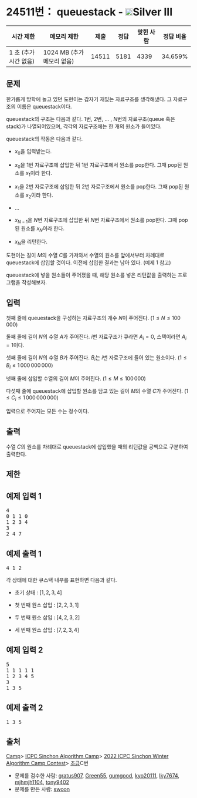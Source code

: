 # 24511번： queuestack - <img src="https://static.solved.ac/tier_small/8.svg" style="height:20px" />Silver III


| 시간 제한 | 메모리 제한 | 제출 | 정답 | 맞힌 사람 | 정답 비율 |
| --- | --- | --- | --- | --- | --- |
| 1 초 (추가 시간 없음) | 1024 MB (추가 메모리 없음) | 14511 | 5181 | 4339 | 34.659% |


## 문제


한가롭게 방학에 놀고 있던 도현이는 갑자기 재밌는 자료구조를 생각해냈다. 그 자료구조의 이름은 queuestack이다.

queuestack의 구조는 다음과 같다. $1$번, $2$번, ... , $N$번의 자료구조(queue 혹은 stack)가 나열되어있으며, 각각의 자료구조에는 한 개의 원소가 들어있다.

queuestack의 작동은 다음과 같다.

- $x_0$을 입력받는다.

- $x_0$을 $1$번 자료구조에 삽입한 뒤 $1$번 자료구조에서 원소를 pop한다. 그때 pop된 원소를 $x_1$이라 한다.

- $x_1$을 $2$번 자료구조에 삽입한 뒤 $2$번 자료구조에서 원소를 pop한다. 그때 pop된 원소를 $x_2$이라 한다.

- ...

- $x_{N-1}$을 $N$번 자료구조에 삽입한 뒤 $N$번 자료구조에서 원소를 pop한다. 그때 pop된 원소를 $x_N$이라 한다.

- $x_N$을 리턴한다.


도현이는 길이 $M$의 수열 $C$를 가져와서 수열의 원소를 앞에서부터 차례대로 queuestack에 삽입할 것이다. 이전에 삽입한 결과는 남아 있다. (예제 $1$ 참고)

queuestack에 넣을 원소들이 주어졌을 때, 해당 원소를 넣은 리턴값을 출력하는 프로그램을 작성해보자.




## 입력


첫째 줄에 queuestack을 구성하는 자료구조의 개수 $N$이 주어진다. ($1\leq N\leq 100\,000$)

둘째 줄에 길이 $N$의 수열 $A$가 주어진다. $i$번 자료구조가 큐라면 $A_i = 0$, 스택이라면 $A_i = 1$이다.

셋째 줄에 길이 $N$의 수열 $B$가 주어진다. $B_i$는 $i$번 자료구조에 들어 있는 원소이다. ($1\leq B_i\leq 1\,000\,000\,000$)

넷째 줄에 삽입할 수열의 길이 $M$이 주어진다. ($1\leq M\leq 100\,000$)

다섯째 줄에 queuestack에 삽입할 원소를 담고 있는 길이 $M$의 수열 $C$가 주어진다. ($1\leq C_i\leq 1\,000\,000\,000$)

입력으로 주어지는 모든 수는 정수이다.




## 출력


수열 $C$의 원소를 차례대로 queuestack에 삽입했을 때의 리턴값을 공백으로 구분하여 출력한다.




## 제한




## 예제 입력 1


<pre>4
0 1 1 0
1 2 3 4
3
2 4 7
</pre>


## 예제 출력 1


<pre>4 1 2
</pre>


각 상태에 대한 큐스택 내부를 표현하면 다음과 같다.

- 초기 상태 : $[1, 2, 3, 4]$

- 첫 번째 원소 삽입 : $[2, 2, 3, 1]$

- 두 번째 원소 삽입 : $[4, 2, 3, 2]$

- 세 번째 원소 삽입 : $[7, 2, 3, 4]$







## 예제 입력 2


<pre>5
1 1 1 1 1
1 2 3 4 5
3
1 3 5
</pre>


## 예제 출력 2


<pre>1 3 5
</pre>






## 출처


[Camp](/category/220)> [ICPC Sinchon Algorithm Camp](/category/499)> [2022 ICPC Sinchon Winter Algorithm Camp Contest](/category/797)> [초급](/category/detail/3028)C번
- 문제를 검수한 사람: [gratus907](/user/gratus907), [Green55](/user/Green55), [gumgood](/user/gumgood), [kyo20111](/user/kyo20111), [lky7674](/user/lky7674), [mjhmjh1104](/user/mjhmjh1104), [tony9402](/user/tony9402)
- 문제를 만든 사람: [swoon](/user/swoon)




